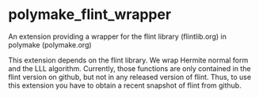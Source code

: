 polymake_flint_wrapper
======================

An extension providing a wrapper for the flint library (flintlib.org) in polymake (polymake.org)

This extension depends on the flint library. We wrap Hermite normal form and the LLL algorithm. Currently, those functions are only contained in the flint version on github, but not in any released version of flint. Thus, to use this extension you have to obtain a recent snapshot of flint from github. 
